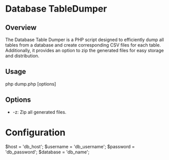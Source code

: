 # Database TableDumper

## Overview
The Database Table Dumper is a PHP script designed to efficiently dump all tables from a database and create corresponding CSV files for each table. Additionally, it provides an option to zip the generated files for easy storage and distribution.

## Usage
php dump.php [options]

## Options
- -z: Zip all generated files.

# Configuration
$host = 'db_host';
$username = 'db_username';
$password = 'db_password';
$database = 'db_name';

